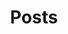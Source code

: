 ---
title: Posts
summary: You may not know what you want, but first, know yourself, don't settle for anything. One day, perhaps you will realize that the most touching thing is not that you have accomplished something, but that you have finally gathered the courage to begin.
---